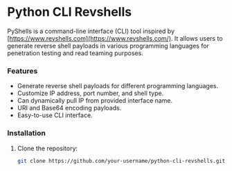 # Python CLI Revshells

PyShells is a command-line interface (CLI) tool inspired by [https://www.revshells.com](https://www.revshells.com/). It allows users to generate reverse shell payloads in various programming languages for penetration testing and read teaming purposes.

### Features

- Generate reverse shell payloads for different programming languages.
- Customize IP address, port number, and shell type.
- Can dynamically pull IP from provided interface name.
- URI and Base64 encoding payloads.
- Easy-to-use CLI interface.

### Installation
1. Clone the repository:
   ```sh
   git clone https://github.com/your-username/python-cli-revshells.git
